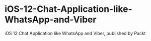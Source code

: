 


# iOS-12-Chat-Application-like-WhatsApp-and-Viber
iOS 12 Chat Application like WhatsApp and Viber, published by Packt
